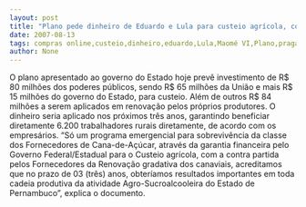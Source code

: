 ```yaml
---
layout: post
title: "Plano pede dinheiro de Eduardo e Lula para custeio agrícola, como compra de adubo e mão de obra"
date: 2007-08-13
tags: compras online,custeio,dinheiro,eduardo,Lula,Maomé VI,Plano,pragas agrícolas
author: None
---
```

O plano apresentado ao governo do Estado hoje prev&ecirc; investimento de R$ 80 milh&otilde;es dos poderes p&uacute;blicos, sendo R$ 65 milh&otilde;es da Uni&atilde;o e mais R$ 15 milh&otilde;es do governo do Estado, para custeio. Al&eacute;m de outros R$ 84 milh&otilde;es a serem aplicados em renova&ccedil;&atilde;o pelos pr&oacute;prios produtores.
O dinheiro seria aplicado nos pr&oacute;ximos tr&ecirc;s anos, garantindo beneficiar diretamente 6.200 trabalhadores rurais diretamente, de acordo com os empres&aacute;rios.
&ldquo;S&oacute; um programa emergencial para sobreviv&ecirc;ncia da classe dos Fornecedores de Cana-de-A&ccedil;&uacute;car, atrav&eacute;s da garantia financeira pelo Governo Federal/Estadual para o Custeio agr&iacute;cola, com a contra partida pelos Fornecedores da Renova&ccedil;&atilde;o gradativa dos canaviais, acreditamos que no prazo de 03 (tr&ecirc;s) anos, obter&iacute;amos resultados importantes em toda cadeia produtiva da atividade Agro-Sucroalcooleira do Estado de Pernambuco&rdquo;, explica o documento.  